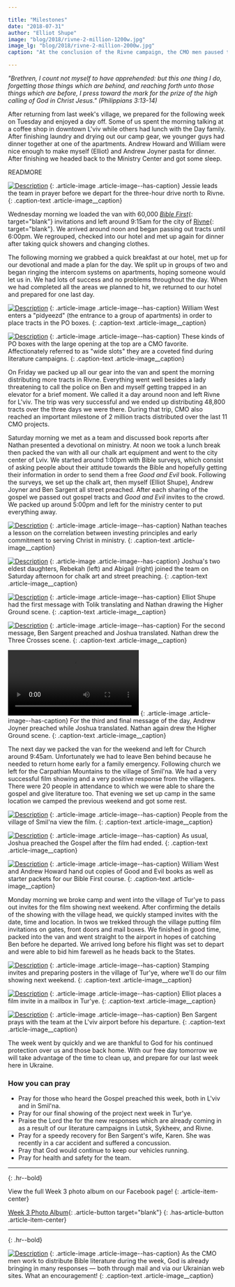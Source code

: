 ```yaml
---

title: "Milestones"
date: "2018-07-31"
author: "Elliot Shupe"
image: "blog/2018/rivne-2-million-1200w.jpg"
image_lg: "blog/2018/rivne-2-million-2000w.jpg"
caption: "At the conclusion of the Rivne campaign, the CMO men paused to celebrate the passing of yet another milestone in CMO history. As of July 27, 2018, CMO teams have distributed over 2 million pieces of Bible literature in Ukraine. To God be the glory!"

---
```


*"Brethren, I count not myself to have apprehended: but this one thing I do, forgetting those things which are behind, and reaching forth unto those things which are before, I press toward the mark for the prize of the high calling of God in Christ Jesus." (Philippians 3:13-14)*

After returning from last week's village, we prepared for the following week on Tuesday and enjoyed a day off. Some of us spent the morning talking at a coffee shop in downtown L'viv while others had lunch with the Day family. After finishing laundry and drying out our camp gear, we younger guys had dinner together at one of the apartments. Andrew Howard and William were nice enough to make myself (Elliot) and Andrew Joyner pasta for dinner. After finishing we headed back to the Ministry Center and got some sleep. 

READMORE

[![Description](assets/images/blog/2018/prayer-before-rivne-trip-550w.jpg)](assets/images/blog/2018/prayer-before-rivne-trip-2000w.jpg)
{: .article-image .article-image--has-caption}
Jessie leads the team in prayer before we depart for the three-hour drive north to Rivne.
{: .caption-text .article-image__caption}

Wednesday morning we loaded the van with 60,000 [*Bible First*](https://www.bibliya.net.ua/){: target="blank"} invitations and left around 9:15am for the city of [Rivne](https://en.wikipedia.org/wiki/Rivne){: target="blank"}. We arrived around noon and began passing out tracts until 6:00pm. We regrouped, checked into our hotel and met up again for dinner after taking quick showers and changing clothes.

The following morning we grabbed a quick breakfast at our hotel, met up for our devotional and made a plan for the day. We split up in groups of two and began ringing the intercom systems on apartments, hoping someone would let us in. We had lots of success and no problems throughout the day. When we had completed all the areas we planned to hit, we returned to our hotel and prepared for one last day. 

[![Description](assets/images/blog/2018/william-rivne-tracting-550w.jpg)](assets/images/blog/2018/william-rivne-tracting-2000w.jpg)
{: .article-image .article-image--has-caption}
William West enters a "pidyeezd" (the entrance to a group of apartments) in order to place tracts in the PO boxes.
{: .caption-text .article-image__caption}

[![Description](assets/images/blog/2018/nathan-rivne-tracting-550h.jpg)](assets/images/blog/2018/nathan-rivne-tracting-2000h.jpg)
{: .article-image .article-image--has-caption}
These kinds of PO boxes with the large opening at the top are a CMO favorite. Affectionately referred to as "wide slots" they are a coveted find during literature campaigns.
{: .caption-text .article-image__caption}

On Friday we packed up all our gear into the van and spent the morning distributing more tracts in Rivne. Everything went well besides a lady threatening to call the police on Ben and  myself getting trapped in an elevator for a brief moment. We called it a day around noon and left Rivne for L'viv. The trip was very successful and we ended up distributing 48,800 tracts over the three days we were there. During that trip, CMO also reached an important milestone of 2 million tracts distributed over the last 11 CMO projects. 

Saturday morning we met as a team and discussed book reports after Nathan presented a devotional on ministry. At noon we took a lunch break then packed the van with all our chalk art equipment and went to the city center of Lviv. We started around 1:00pm with Bible surveys, which consist of asking people about their attitude towards the Bible and hopefully getting their information in order to send them a free *Good and Evil* book. Following the surveys, we set up the chalk art, then myself (Elliot Shupe), Andrew Joyner and Ben Sargent all street preached. After each sharing of the gospel we passed out gospel tracts and *Good and Evil* invites to the crowd. We packed up around 5:00pm and left for the ministry center to put everything away.

[![Description](assets/images/blog/2018/nathan-investing-devo-550.jpg)](assets/images/blog/2018/nathan-investing-devo-2000.jpg)
{: .article-image .article-image--has-caption}
Nathan teaches a lesson on the correlation between investing principles and early commitment to serving Christ in ministry.
{: .caption-text .article-image__caption}

[![Description](assets/images/blog/2018/beka-abby-tracts-550w.jpg)](assets/images/blog/2018/beka-abby-tracts-2000w.jpg)
{: .article-image .article-image--has-caption}
Joshua's two eldest daughters, Rebekah (left) and Abigail (right) joined the team on Saturday afternoon for chalk art and street preaching.
{: .caption-text .article-image__caption}

[![Description](assets/images/blog/2018/elliot-preaching-550w.jpg)](assets/images/blog/2018/elliot-preaching-2000w.jpg)
{: .article-image .article-image--has-caption}
Elliot Shupe had the first message with Tolik translating and Nathan drawing the Higher Ground scene.
{: .caption-text .article-image__caption}

[![Description](assets/images/blog/2018/josh-ben-preaching-550w.jpg)](assets/images/blog/2018/josh-ben-preaching-2000w.jpg)
{: .article-image .article-image--has-caption}
For the second message, Ben Sargent preached and Joshua translated. Nathan drew the Three Crosses scene.
{: .caption-text .article-image__caption}

<video style="max-width: 300px;" controls>
  <source src="https://d2ppgd6w5akw3v.cloudfront.net/video/andrew-joyner-street-preaching-lviv-2018.mp4" type="video/mp4">
Your browser does not support the video tag.
</video>
{: .article-image .article-image--has-caption}
For the third and final message of the day, Andrew Joyner preached while Joshua translated. Nathan again drew the Higher Ground scene.
{: .caption-text .article-image__caption}

The next day we packed the van for the weekend and left for Church around 9:45am. Unfortunately we had to leave Ben behind because he needed to return home early for a family emergency. Following church we left for the Carpathian Mountains to the village of Smil'na. We had a very successful film showing and a very positive response from the villagers. There were 20 people in attendance to which we were able to share the gospel and give literature too. That evening we set up camp in the same location we camped the previous weekend and got some rest. 

[![Description](assets/images/blog/2018/film-showing-smilna-550w.jpg)](assets/images/blog/2018/film-showing-smilna-2000w.jpg)
{: .article-image .article-image--has-caption}
People from the village of Smil'na view the film.
{: .caption-text .article-image__caption}

[![Description](assets/images/blog/2018/preaching-smilna-550w.jpg)](assets/images/blog/2018/preaching-smilna-2000w.jpg)
{: .article-image .article-image--has-caption}
As usual, Joshua preached the Gospel after the film had ended.
{: .caption-text .article-image__caption}

[![Description](assets/images/blog/2018/smilna-literature-handout-550h.jpg)](assets/images/blog/2018/smilna-literature-handout-2000h.jpg)
{: .article-image .article-image--has-caption}
William West and Andrew Howard hand out copies of Good and Evil books as well as starter packets for our Bible First course.
{: .caption-text .article-image__caption}

Monday morning we broke camp and went into the village of Tur'ye to pass out invites for the film showing next weekend. After confirming the details of the showing with the village head, we quickly stamped invites with the date, time and location. In twos we trekked through the village putting film invitations on gates, front doors and mail boxes. We finished in good time, packed into the van and went straight to the airport in hopes of catching Ben before he departed. We arrived long before his flight was set to depart and were able to bid him farewell as he heads back to the States. 

[![Description](assets/images/blog/2018/stamping-in-turye-550w.jpg)](assets/images/blog/2018/stamping-in-turye-2000w.jpg)
{: .article-image .article-image--has-caption}
Stamping invites and preparing posters in the village of Tur'ye, where we'll do our film showing next weekend.
{: .caption-text .article-image__caption}

[![Description](assets/images/blog/2018/elliot-film-invites-turye-550w.jpg)](assets/images/blog/2018/elliot-film-invites-turye-2000w.jpg)
{: .article-image .article-image--has-caption}
Elliot places a film invite in a mailbox in Tur'ye.
{: .caption-text .article-image__caption}

[![Description](assets/images/blog/2018/ben-departs-550w.jpg)](assets/images/blog/2018/ben-departs-2000w.jpg)
{: .article-image .article-image--has-caption}
Ben Sargent prays with the team at the L'viv airport before his departure.
{: .caption-text .article-image__caption}

The week went by quickly and we are thankful to God for his continued protection over us and those back home. With our free day tomorrow we will take advantage of the time to clean up, and prepare for our last week here in Ukraine. 

### How you can pray

* Pray for those who heard the Gospel preached this week, both in L'viv and in Smil'na.
* Pray for our final showing of the project next week in Tur'ye.
* Praise the Lord the for the new responses which are already coming in as a result of our literature campaigns in Lutsk, Sykheev, and Rivne.
* Pray for a speedy recovery for Ben Sargent's wife, Karen. She was recently in a car accident and suffered a concussion.
* Pray that God would continue to keep our vehicles running.
* Pray for health and safety for the team.

---
{: .hr--bold}

View the full Week 3 photo album on our Facebook page!
{: .article-item-center}

[Week 3 Photo Album](https://www.facebook.com/media/set/?set=a.10155848841542123.1073741854.85322297122&type=1&l=f5b6f4b578){: .article-button target="blank"}
{: .has-article-button .article-item-center}

---
{: .hr--bold}

[![Description](assets/images/blog/2018/responses-550h.jpg)](assets/images/blog/2018/responses-2000h.jpg)
{: .article-image .article-image--has-caption}
As the CMO men work to distribute Bible literature during the week, God is already bringing in many responses — both through mail and via our Ukrainian web sites. What an encouragement!
{: .caption-text .article-image__caption}
